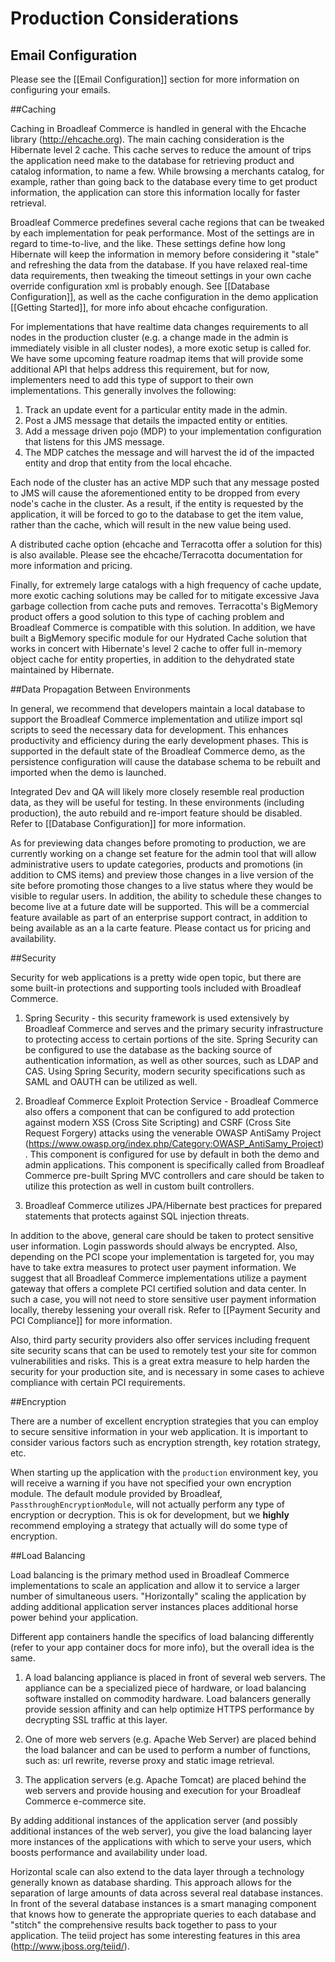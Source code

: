 # Production Considerations

## Email Configuration

Please see the [[Email Configuration]] section for more information on configuring your emails.

##Caching

Caching in Broadleaf Commerce is handled in general with the Ehcache library (http://ehcache.org). The main caching consideration
is the Hibernate level 2 cache. This cache serves to reduce the amount of trips the application need make to the database
for retrieving product and catalog information, to name a few. While browsing a merchants catalog, for example, rather than going
back to the database every time to get product information, the application can store this information locally for faster
retrieval.

Broadleaf Commerce predefines several cache regions that can be tweaked by each implementation for peak performance. Most of the
settings are in regard to time-to-live, and the like. These settings define how long Hibernate will keep the information in
memory before considering it "stale" and refreshing the data from the database. If you have relaxed real-time data requirements,
then tweaking the timeout settings in your own cache override configuration xml is probably enough. See [[Database Configuration]],
as well as the cache configuration in the demo application [[Getting Started]], for more info about ehcache configuration.

For implementations that have realtime data changes requirements to all nodes in the production cluster (e.g. a change
made in the admin is immediately visible in all cluster nodes), a more exotic setup is called for. We have some upcoming
feature roadmap items that will provide some additional API that helps address this requirement, but for now,
implementers need to add this type of support to their own implementations. This generally involves the following:

1) Track an update event for a particular entity made in the admin.
2) Post a JMS message that details the impacted entity or entities.
3) Add a message driven pojo (MDP) to your implementation configuration that listens for this JMS message.
4) The MDP catches the message and will harvest the id of the impacted entity and drop that entity from the local ehcache.

Each node of the cluster has an active MDP such that any message posted to JMS will cause the aforementioned entity to be
dropped from every node's cache in the cluster. As a result, if the entity is requested by the application, it will be forced to
go to the database to get the item value, rather than the cache, which will result in the new value being used.

A distributed cache option (ehcache and Terracotta offer a solution for this) is also available. Please see the ehcache/Terracotta
documentation for more information and pricing.

Finally, for extremely large catalogs with a high frequency of cache update, more exotic caching solutions may be called
for to mitigate excessive Java garbage collection from cache puts and removes. Terracotta's BigMemory product offers a good solution to this type of caching
problem and Broadleaf Commerce is compatible with this solution. In addition, we have built a BigMemory specific module for
our Hydrated Cache solution that works in concert with Hibernate's level 2 cache to offer full in-memory object cache for entity
properties, in addition to the dehydrated state maintained by Hibernate.

##Data Propagation Between Environments

In general, we recommend that developers maintain a local database to support the Broadleaf Commerce implementation and
utilize import sql scripts to seed the necessary data for development. This enhances productivity and efficiency during the early
development phases. This is supported in the default state of the Broadleaf Commerce demo, as the persistence configuration
will cause the database schema to be rebuilt and imported when the demo is launched.

Integrated Dev and QA will likely more closely resemble real production data, as they will be useful for testing. In these
environments (including production), the auto rebuild and re-import feature should be disabled. Refer to [[Database Configuration]]
for more information.

As for previewing data changes before promoting to production, we are currently working on a change set feature for the admin tool
that will allow administrative users to update categories, products and promotions (in addition to CMS items) and preview those
changes in a live version of the site before promoting those changes to a live status where they would be visible to regular
users. In addition, the ability to schedule these changes to become live at a future date will be supported. This will be
a commercial feature available as part of an enterprise support contract, in addition to being available as an a la carte
feature. Please contact us for pricing and availability.

##Security

Security for web applications is a pretty wide open topic, but there are some built-in protections and supporting tools included
with Broadleaf Commerce.

1) Spring Security - this security framework is used extensively by Broadleaf Commerce and serves and the primary security
infrastructure to protecting access to certain portions of the site. Spring Security can be configured to use the database
as the backing source of authentication information, as well as other sources, such as LDAP and CAS. Using Spring Security, modern
security specifications such as SAML and OAUTH can be utilized as well.

2) Broadleaf Commerce Exploit Protection Service - Broadleaf Commerce also offers a component that can be configured to add
protection against modern XSS (Cross Site Scripting) and CSRF (Cross Site Request Forgery) attacks using the venerable OWASP AntiSamy Project (https://www.owasp.org/index.php/Category:OWASP_AntiSamy_Project).
This component is configured for use by default in both the demo and admin applications. This component is specifically called from Broadleaf Commerce
pre-built Spring MVC controllers and care should be taken to utilize this protection as well in custom built controllers.

3) Broadleaf Commerce utilizes JPA/Hibernate best practices for prepared statements that protects against SQL injection threats.

In addition to the above, general care should be taken to protect sensitive user information. Login passwords should always
be encrypted. Also, depending on the PCI scope your implementation is targeted for, you may have to take extra measures
to protect user payment information. We suggest that all Broadleaf Commerce implementations utilize a payment gateway that
offers a complete PCI certified solution and data center. In such a case, you will not need to store sensitive user payment
information locally, thereby lessening your overall risk. Refer to [[Payment Security and PCI Compliance]] for more information.

Also, third party security providers also offer services including frequent site security scans that can be used to remotely
test your site for common vulnerabilities and risks. This is a great extra measure to help harden the security for your
production site, and is necessary in some cases to achieve compliance with certain PCI requirements.

##Encryption

There are a number of excellent encryption strategies that you can employ to secure sensitive information in your web application.
It is important to consider various factors such as encryption strength, key rotation strategy, etc.

When starting up the application with the `production` environment key, you will receive a warning if you have not specified your 
own encryption module. The default module provided by Broadleaf, `PassthroughEncryptionModule`, will not actually perform any type
of encryption or decryption. This is ok for development, but we **highly** recommend employing a strategy that actually will do some
type of encryption.

##Load Balancing

Load balancing is the primary method used in Broadleaf Commerce implementations to scale an application and allow it
to service a larger number of simultaneous users. "Horizontally" scaling the application by adding additional application
server instances places additional horse power behind your application.

Different app containers handle the specifics of load balancing differently (refer to your app container docs for more info),
but the overall idea is the same.

1) A load balancing appliance is placed in front of several web servers. The appliance can be a specialized piece of hardware,
or load balancing software installed on commodity hardware. Load balancers generally provide session affinity and can help
optimize HTTPS performance by decrypting SSL traffic at this layer.

2) One of more web servers (e.g. Apache Web Server) are placed behind the load balancer and can be used to perform a number of
functions, such as: url rewrite, reverse proxy and static image retrieval.

3) The application servers (e.g. Apache Tomcat) are placed behind the web servers and provide housing and execution for your
Broadleaf Commerce e-commerce site.

By adding additional instances of the application server (and possibly additional instances of the web server), you give
the load balancing layer more instances of the applications with which to serve your users, which boosts performance and
availability under load.

Horizontal scale can also extend to the data layer through a technology generally known as database sharding. This approach
allows for the separation of large amounts of data across several real database instances. In front of the several database
instances is a smart managing component that knows how to generate the appropriate queries to each database and "stitch" the
comprehensive results back together to pass to your application. The teiid project has some interesting features in this
area (http://www.jboss.org/teiid/).
